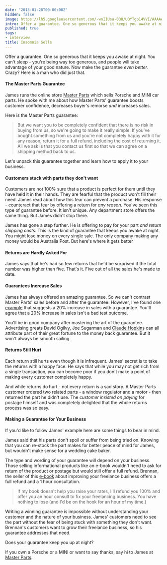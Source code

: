 ```yaml
---
date: "2013-01-28T00:00:00Z"
hidden: false
image: https://lh5.googleusercontent.com/-wnIIUsa-0Q8/UQYTgp14VVI/AAAAAAAAAQ8/w3xvPzus39k/s320/early-porsche.jpg
intro: Offer a guarantee. One so generous that it keeps you awake at night. You can't sleep - you're being way too generous, and people will take advantage of your good nature. Now - make your guarantee *even better*. Crazy? Here is a man who did just that.
published: true
tags:
- interview
title: Insomnia Sells
---
```


Offer a guarantee. One so generous that it keeps you awake at night. You can't sleep - you're being way too generous, and people will take advantage of your good nature. Now make the guarantee *even better*. Crazy? Here is a man who did just that.

#### The Master Parts Guarantee

James runs the online store [Master Parts](http://masterparts.com.au) which sells Porsche and MINI car parts. He spoke with me about how Master Parts' guarantee boosts customer confidence, decreases buyer's remorse *and* increases sales.

Here is the Master Parts guarantee:

> But we want you to be completely confident that there is no risk in buying from us, so we're going to make it really simple:
> If you've bought something from us and you're not completely happy with it for any reason, return it for a full refund, including the cost of returning it.  All we ask is that you contact us first so that we can agree on a shipping method back to us. 

Let's unpack this guarantee together and learn how to apply it to your business.

#### Customers stuck with parts they don't want

Customers are not 100% sure that a product is perfect for them until they have held it in their hands. They are fearful that the product won't fill their need. James read about how this fear can prevent a purchase. His response - counteract that fear by offering a return for *any reason*. You've seen this type of guarantee before. It isn't unique. Any department store offers the same thing. But James didn't stop there.

James has gone a step further. He is offering to pay for your part *and return shipping costs*. This is the kind of guarantee that keeps you awake at night. You might lose money on every single sale. The only company making any money would be Australia Post. But here's where it gets better

#### Returns are Hardly Asked For

James says that he's had so few returns that he'd be surprised if the total number was higher than five. That's it. Five out of all the sales he's made to date.

#### Guarantees Increase Sales

James has always offered an amazing guarantee. So we can't contrast Master Parts' sales before and after the guarantee. However, I've found one [example](http://blog.teamtreehouse.com/why-you-should-offer-a-100-gaurantee) that suggests a 20% increase in sales with a guarantee. You'll agree that a 20% increase in sales isn't a bad test outcome.

You'll be in good company after mastering the art of the guarantee. Advertising greats David Ogilvy, Joe Sugarman and [Claude Hopkins](http://en.wikipedia.org/wiki/Scientific_Advertising) can all attribute part of their great fortune to the money back guarantee. But it won't always be smooth sailing.

#### Returns Still Hurt

Each return still hurts even though it is infrequent. James' secret is to take the returns with a happy face. He says that while you may not get rich from a single transaction, you can become poor if you don't make a point of making every customer completely happy.

And while returns do hurt - not every return is a sad story. A Master Parts customer ordered two related parts - a window regulator and a motor - then returned the part he didn't use. The *customer insisted on paying* for postage himself and was completely delighted that the whole returns process was so easy.

#### Making a Guarantee for Your Business

If you'd like to follow James' example here are some things to bear in mind. 

James said that his parts don't spoil or suffer from being tried on. Knowing that you can re-stock the part makes for better peace of mind for James, but wouldn't make sense for a wedding cake baker.

The type and wording of your guarantee will depend on your business. Those selling informational products like an e-book wouldn't need to ask for return of the product or postage but would still offer a full refund. Brennan, the seller of this [e-book](http://doubleyourfreelancingrate.com/) about improving your freelance business offers a full refund and a 1 hour consultation.

> If my book doesn't help you raise your rates, I'll refund you 100% and offer you an hour consult to fix your freelancing business. You have nothing to lose (and I'd be on the hook for an hour of my time.)

Writing a winning guarantee is impossible without understanding your customer and the nature of your business. James' customers need to see the part without the fear of being stuck with something they don't want. Brennan's customers want to grow their freelance business, so his guarantee addresses that need.

Does your guarantee keep you up at night?

If you own a Porsche or a MINI or want to say thanks, say hi to James at [Master Parts](http://masterparts.com.au).

